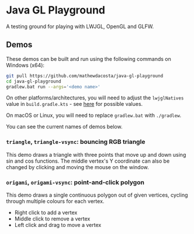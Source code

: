 # Java GL Playground

A testing ground for playing with LWJGL, OpenGL and GLFW.

## Demos

These demos can be built and run using the following commands on Windows (x64):
```bash
git pull https://github.com/mathewdacosta/java-gl-playground
cd java-gl-playground
gradlew.bat run --args='<demo name>'
```

On other platforms/architectures, you will need to adjust the `lwjglNatives` value in `build.gradle.kts` - see [here](https://repo1.maven.org/maven2/org/lwjgl/lwjgl/3.2.3/) for possible values.

On macOS or Linux, you will need to replace `gradlew.bat` with `./gradlew`.

You can see the current names of demos below.

### `triangle`, `triangle-vsync`: bouncing RGB triangle

This demo draws a triangle with three points that move up and down using sin and cos functions. The middle vertex's Y coordinate can also be changed by clicking and moving the mouse on the window.

### `origami`, `origami-vsync`: point-and-click polygon

This demo draws a single continuous polygon out of given vertices, cycling through multiple colours for each vertex.



- Right click to add a vertex
- Middle click to remove a vertex
- Left click and drag to move a vertex
